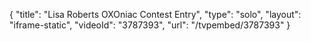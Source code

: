 {
    "title": "Lisa Roberts OXOniac Contest Entry",
    "type": "solo",
    "layout": "iframe-static",
    "videoId": "3787393",
    "url": "\/tvpembed\/3787393"
}
